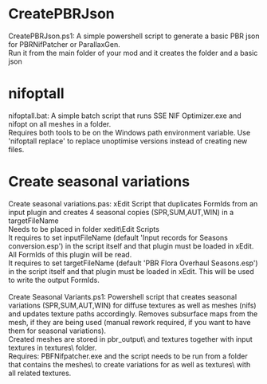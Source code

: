 # CreatePBRJson
CreatePBRJson.ps1: A simple powershell script to generate a basic PBR json for PBRNifPatcher or ParallaxGen.\
 Run it from the main folder of your mod and it creates the folder and a basic json

# nifoptall
nifoptall.bat: A simple batch script that runs SSE NIF Optimizer.exe and nifopt on all meshes in a folder.\
 Requires both tools to be on the Windows path environment variable. Use 'nifoptall replace' to replace unoptimise versions instead of creating new files.

# Create seasonal variations
Create seasonal variations.pas: xEdit Script that duplicates FormIds from an input plugin and creates 4 seasonal copies (SPR,SUM,AUT,WIN) in a targetFileName\
 Needs to be placed in folder xedit\Edit Scripts\
It requires to set inputFileName (default 'Input records for Seasons conversion.esp') in the script itself and that plugin must be loaded in xEdit. All FormIds of this plugin will be read.\
It requires to set targetFileName (default 'PBR Flora Overhaul Seasons.esp') in the script itself and that plugin must be loaded in xEdit. This will be used to write the output FormIds.\
\
Create Seasonal Variants.ps1: Powershell script that creates seasonal variations (SPR,SUM,AUT,WIN) for diffuse textures as well as meshes (nifs) and updates texture paths accordingly. Removes subsurface maps from the mesh, if they are being used (manual rework required, if you want to have them for seasonal variations).\
Created meshes are stored in pbr_output\ and textures together with input textures in textures\ folder.\
Requires: PBFNifpatcher.exe and the script needs to be run from a folder that contains the meshes\ to create variations for as well as textures\ with all related textures.
